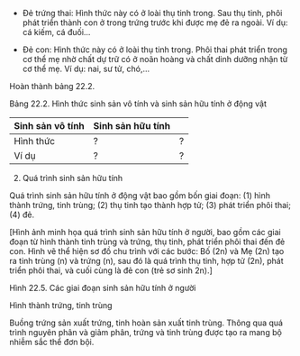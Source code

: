 - Đẻ trứng thai: Hình thức này có ở loài thụ tinh trong. Sau thụ tinh, phôi phát triển thành con ở trong trứng trước khi được mẹ đẻ ra ngoài. Ví dụ: cá kiếm, cá đuối...

- Đẻ con: Hình thức này có ở loài thụ tinh trong. Phôi thai phát triển trong cơ thể mẹ nhờ chất dự trữ có ở noãn hoàng và chất dinh dưỡng nhận từ cơ thể mẹ. Ví dụ: nai, sư tử, chó,...

Hoàn thành bảng 22.2.

Bảng 22.2. Hình thức sinh sản vô tính và sinh sản hữu tính ở động vật

| Sinh sản vô tính | Sinh sản hữu tính | |
|-------------------|---------------------|---|
| Hình thức | ? | ? |
| Ví dụ | ? | ? |

2. Quá trình sinh sản hữu tính

Quá trình sinh sản hữu tính ở động vật bao gồm bốn giai đoạn: (1) hình thành trứng, tinh trùng; (2) thụ tinh tạo thành hợp tử; (3) phát triển phôi thai; (4) đẻ.

[Hình ảnh minh họa quá trình sinh sản hữu tính ở người, bao gồm các giai đoạn từ hình thành tinh trùng và trứng, thụ tinh, phát triển phôi thai đến đẻ con. Hình vẽ thể hiện sơ đồ chu trình với các bước: Bố (2n) và Mẹ (2n) tạo ra tinh trùng (n) và trứng (n), sau đó là quá trình thụ tinh, hợp tử (2n), phát triển phôi thai, và cuối cùng là đẻ con (trẻ sơ sinh 2n).]

Hình 22.5. Các giai đoạn sinh sản hữu tính ở người

Hình thành trứng, tinh trùng

Buồng trứng sản xuất trứng, tinh hoàn sản xuất tinh trùng. Thông qua quá trình nguyên phân và giảm phân, trứng và tinh trùng được tạo ra mang bộ nhiễm sắc thể đơn bội.